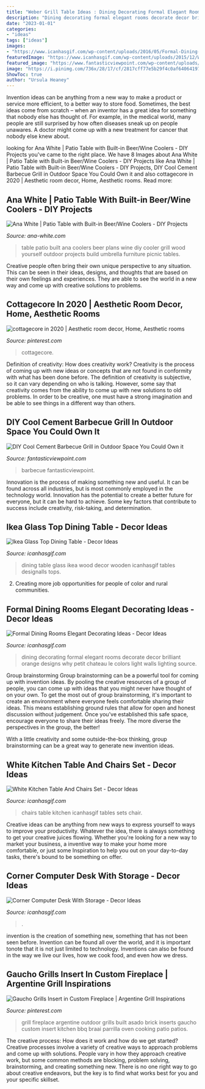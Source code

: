 ```yaml
---
title: "Weber Grill Table Ideas : Dining Decorating Formal Elegant Rooms Decorate Decor Brilliant Orange Designs Why Petit Chateau Le Colors Light Walls Lighting Source"
description: "Dining decorating formal elegant rooms decorate decor brilliant orange designs why petit chateau le colors light walls lighting source"
date: "2023-01-01"
categories:
- "ideas"
tags: ["ideas"]
images:
- "https://www.icanhasgif.com/wp-content/uploads/2016/05/Formal-Dining-Rooms-Elegant-Decorating-Ideas.jpg"
featuredImage: "https://www.icanhasgif.com/wp-content/uploads/2015/12/White-Kitchen-Table-And-Chairs-Set.jpg"
featured_image: "https://www.fantasticviewpoint.com/wp-content/uploads/2016/12/download-4.jpg"
image: "https://i.pinimg.com/736x/28/17/cf/2817cff77e5b29f4c0af64064197b332.jpg"
ShowToc: true
author: "Ursula Heaney"
---
```



Invention ideas can be anything from a new way to make a product or service more efficient, to a better way to store food. Sometimes, the best ideas come from scratch – when an inventor has a great idea for something that nobody else has thought of. For example, in the medical world, many people are still surprised by how often diseases sneak up on people unawares. A doctor might come up with a new treatment for cancer that nobody else knew about.

	

		
looking for Ana White | Patio Table with Built-in Beer/Wine Coolers - DIY Projects you've came to the right place. We have 8 Images about Ana White | Patio Table with Built-in Beer/Wine Coolers - DIY Projects like Ana White | Patio Table with Built-in Beer/Wine Coolers - DIY Projects, DIY Cool Cement Barbecue Grill in Outdoor Space You Could Own it and also cottagecore in 2020 | Aesthetic room decor, Home, Aesthetic rooms. Read more:
		
    
## Ana White | Patio Table With Built-in Beer/Wine Coolers - DIY Projects

<img loading=lazy src="http://www.ana-white.com/sites/default/files/3154827136_1369018225.JPG" onerror="this.onerror=null;this.src='https://tse2.mm.bing.net/th?id=OIP.yu_1DRjPhskhXsve3A3gTAHaGj&amp;pid=15.1';" alt="Ana White | Patio Table with Built-in Beer/Wine Coolers - DIY Projects">

_Source: ana-white.com_

>table patio built ana coolers beer plans wine diy cooler grill wood yourself outdoor projects build umbrella furniture picnic tables. 

	

Creative people often bring their own unique perspective to any situation. This can be seen in their ideas, designs, and thoughts that are based on their own feelings and experiences. They are able to see the world in a new way and come up with creative solutions to problems.

    
## Cottagecore In 2020 | Aesthetic Room Decor, Home, Aesthetic Rooms

<img loading=lazy src="https://i.pinimg.com/736x/28/17/cf/2817cff77e5b29f4c0af64064197b332.jpg" onerror="this.onerror=null;this.src='https://tse4.mm.bing.net/th?id=OIP.KsYId37Wt4Su8WGIrdxZtgHaJ3&amp;pid=15.1';" alt="cottagecore in 2020 | Aesthetic room decor, Home, Aesthetic rooms">

_Source: pinterest.com_

>cottagecore. 

	

Definition of creativity: How does creativity work?
Creativity is the process of coming up with new ideas or concepts that are not found in conformity with what has been done before. The definition of creativity is subjective, so it can vary depending on who is talking. However, some say that creativity comes from the ability to come up with new solutions to old problems. In order to be creative, one must have a strong imagination and be able to see things in a different way than others.

    
## DIY Cool Cement Barbecue Grill In Outdoor Space You Could Own It

<img loading=lazy src="https://www.fantasticviewpoint.com/wp-content/uploads/2016/12/download-4.jpg" onerror="this.onerror=null;this.src='https://tse1.mm.bing.net/th?id=OIP.ug09xmtTmbeMTMXxVsQsHAHaDx&amp;pid=15.1';" alt="DIY Cool Cement Barbecue Grill in Outdoor Space You Could Own it">

_Source: fantasticviewpoint.com_

>barbecue fantasticviewpoint. 

	

Innovation is the process of making something new and useful. It can be found across all industries, but is most commonly employed in the technology world. Innovation has the potential to create a better future for everyone, but it can be hard to achieve. Some key factors that contribute to success include creativity, risk-taking, and determination.

    
## Ikea Glass Top Dining Table - Decor Ideas

<img loading=lazy src="https://www.icanhasgif.com/wp-content/uploads/2015/09/Ikea-Glass-Top-Dining-Table-1024x768.jpg" onerror="this.onerror=null;this.src='https://tse4.mm.bing.net/th?id=OIP.ht_f1rzlclyqEdnPBmMV5gHaFj&amp;pid=15.1';" alt="Ikea Glass Top Dining Table - Decor Ideas">

_Source: icanhasgif.com_

>dining table glass ikea wood decor wooden icanhasgif tables designalls tops. 

	

2. Creating more job opportunities for people of color and rural communities. 

    
## Formal Dining Rooms Elegant Decorating Ideas - Decor Ideas

<img loading=lazy src="https://www.icanhasgif.com/wp-content/uploads/2016/05/Formal-Dining-Rooms-Elegant-Decorating-Ideas.jpg" onerror="this.onerror=null;this.src='https://tse3.mm.bing.net/th?id=OIP.TMYJ8L2a-JpxY7DFikuTVAHaE_&amp;pid=15.1';" alt="Formal Dining Rooms Elegant Decorating Ideas - Decor Ideas">

_Source: icanhasgif.com_

>dining decorating formal elegant rooms decorate decor brilliant orange designs why petit chateau le colors light walls lighting source. 

	

Group brainstorming
Group brainstorming can be a powerful tool for coming up with invention ideas. By pooling the creative resources of a group of people, you can come up with ideas that you might never have thought of on your own.
To get the most out of group brainstorming, it's important to create an environment where everyone feels comfortable sharing their ideas. This means establishing ground rules that allow for open and honest discussion without judgement. Once you've established this safe space, encourage everyone to share their ideas freely. The more diverse the perspectives in the group, the better!

With a little creativity and some outside-the-box thinking, group brainstorming can be a great way to generate new invention ideas.

    
## White Kitchen Table And Chairs Set - Decor Ideas

<img loading=lazy src="https://www.icanhasgif.com/wp-content/uploads/2015/12/White-Kitchen-Table-And-Chairs-Set.jpg" onerror="this.onerror=null;this.src='https://tse1.mm.bing.net/th?id=OIP.Q3B-ued7h44KGeREHeEzjgHaFj&amp;pid=15.1';" alt="White Kitchen Table And Chairs Set - Decor Ideas">

_Source: icanhasgif.com_

>chairs table kitchen icanhasgif tables sets chair. 

	

Creative ideas can be anything from new ways to express yourself to ways to improve your productivity. Whatever the idea, there is always something to get your creative juices flowing. Whether you're looking for a new way to market your business, a inventive way to make your home more comfortable, or just some Inspiration to help you out on your day-to-day tasks, there's bound to be something on offer.

    
## Corner Computer Desk With Storage - Decor Ideas

<img loading=lazy src="https://icanhasgif.com/wp-content/uploads/2015/04/Corner-Computer-Desk-With-Storage.jpg" onerror="this.onerror=null;this.src='https://tse1.mm.bing.net/th?id=OIP.fvBOQOR39SFB0oLEK4zi1gHaFj&amp;pid=15.1';" alt="Corner Computer Desk With Storage - Decor Ideas">

_Source: icanhasgif.com_

>. 

	

invention is the creation of something new, something that has not been seen before. Invention can be found all over the world, and it is important tonote that it is not just limited to technology. Inventions can also be found in the way we live our lives, how we cook food, and even how we dress.

    
## Gaucho Grills Insert In Custom Fireplace | Argentine Grill Inspirations

<img loading=lazy src="https://s-media-cache-ak0.pinimg.com/736x/90/c8/23/90c823d844bd7b4a7a0d8ca6cfcadf97.jpg" onerror="this.onerror=null;this.src='https://tse1.mm.bing.net/th?id=OIP.Yz0IS76li92cuYN-KgzRawHaKc&amp;pid=15.1';" alt="Gaucho Grills Insert in Custom Fireplace | Argentine Grill Inspirations">

_Source: pinterest.com_

>grill fireplace argentine outdoor grills built asado brick inserts gaucho custom insert kitchen bbq braai parrilla oven cooking patio patios. 

	

The creative process: How does it work and how do we get started?
Creative processes involve a variety of creative ways to approach problems and come up with solutions. People vary in how they approach creative work, but some common methods are blocking, problem solving, brainstorming, and creating something new. There is no one right way to go about creative endeavors, but the key is to find what works best for you and your specific skillset.

